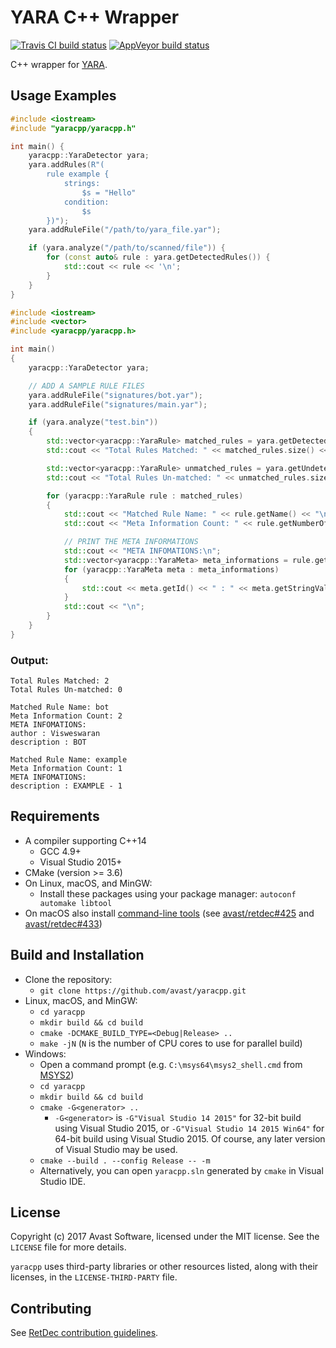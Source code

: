 # YARA C++ Wrapper

[![Travis CI build status](https://travis-ci.org/avast/yaracpp.svg?branch=master)](https://travis-ci.org/avast/yaracpp)
[![AppVeyor build status](https://ci.appveyor.com/api/projects/status/github/avast/yaracpp?branch=master&svg=true)](https://ci.appveyor.com/project/avast/yaracpp?branch=master)

C++ wrapper for [YARA](https://github.com/VirusTotal/yara).

## Usage Examples

```cpp
#include <iostream>
#include "yaracpp/yaracpp.h"

int main() {
    yaracpp::YaraDetector yara;
    yara.addRules(R"(
        rule example {
            strings:
                $s = "Hello"
            condition:
                $s
        })");
    yara.addRuleFile("/path/to/yara_file.yar");

    if (yara.analyze("/path/to/scanned/file")) {
        for (const auto& rule : yara.getDetectedRules()) {
            std::cout << rule << '\n';
        }
    }
}
```

```cpp
#include <iostream>
#include <vector>
#include <yaracpp/yaracpp.h>

int main()
{
	yaracpp::YaraDetector yara;

	// ADD A SAMPLE RULE FILES
	yara.addRuleFile("signatures/bot.yar");
	yara.addRuleFile("signatures/main.yar");

	if (yara.analyze("test.bin"))
	{
		std::vector<yaracpp::YaraRule> matched_rules = yara.getDetectedRules();
		std::cout << "Total Rules Matched: " << matched_rules.size() << "\n";

		std::vector<yaracpp::YaraRule> unmatched_rules = yara.getUndetectedRules();
		std::cout << "Total Rules Un-matched: " << unmatched_rules.size() << "\n\n";

		for (yaracpp::YaraRule rule : matched_rules)
		{
			std::cout << "Matched Rule Name: " << rule.getName() << "\n";
			std::cout << "Meta Information Count: " << rule.getNumberOfMetas() << "\n";

			// PRINT THE META INFORMATIONS
			std::cout << "META INFOMATIONS:\n";
			std::vector<yaracpp::YaraMeta> meta_informations = rule.getMetas();
			for (yaracpp::YaraMeta meta : meta_informations)
			{
				std::cout << meta.getId() << " : " << meta.getStringValue() << "\n";
			}
			std::cout << "\n";
		}
	}
}
```

### Output:
```
Total Rules Matched: 2
Total Rules Un-matched: 0

Matched Rule Name: bot
Meta Information Count: 2
META INFOMATIONS:
author : Visweswaran
description : BOT

Matched Rule Name: example
Meta Information Count: 1
META INFOMATIONS:
description : EXAMPLE - 1
```

## Requirements

* A compiler supporting C++14
  * GCC 4.9+
  * Visual Studio 2015+
* CMake (version >= 3.6)
* On Linux, macOS, and MinGW:
  * Install these packages using your package manager: `autoconf automake libtool`
* On macOS also install [command-line tools](https://github.com/frida/frida/issues/338#issuecomment-426777849) (see [avast/retdec#425](https://github.com/avast/retdec/issues/425) and [avast/retdec#433](https://github.com/avast/retdec/issues/433))

## Build and Installation

* Clone the repository:
  * `git clone https://github.com/avast/yaracpp.git`
* Linux, macOS, and MinGW:
  * `cd yaracpp`
  * `mkdir build && cd build`
  * `cmake -DCMAKE_BUILD_TYPE=<Debug|Release> ..`
  * `make -jN` (`N` is the number of CPU cores to use for parallel build)
* Windows:
  * Open a command prompt (e.g. `C:\msys64\msys2_shell.cmd` from [MSYS2](https://github.com/avast/retdec/wiki/Windows-Environment))
  * `cd yaracpp`
  * `mkdir build && cd build`
  * `cmake -G<generator> ..`
    * `-G<generator>` is `-G"Visual Studio 14 2015"` for 32-bit build using Visual Studio 2015, or `-G"Visual Studio 14 2015 Win64"` for 64-bit build using Visual Studio 2015. Of course, any later version of Visual Studio may be used.
  * `cmake --build . --config Release -- -m`
  * Alternatively, you can open `yaracpp.sln` generated by `cmake` in Visual Studio IDE.

## License

Copyright (c) 2017 Avast Software, licensed under the MIT license. See the `LICENSE` file for more details.

`yaracpp` uses third-party libraries or other resources listed, along with their licenses, in the `LICENSE-THIRD-PARTY` file.

## Contributing

See [RetDec contribution guidelines](https://github.com/avast/retdec/wiki/Contribution-Guidelines).
